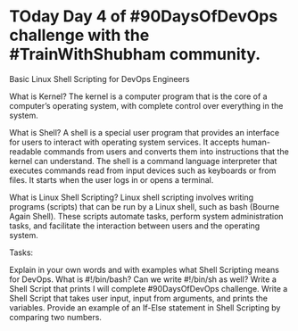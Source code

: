 # TOday Day 4 of #90DaysOfDevOps challenge with the #TrainWithShubham community.
Basic Linux Shell Scripting for DevOps Engineers

What is Kernel?
The kernel is a computer program that is the core of a computer’s operating system, with complete control over everything in the system.

What is Shell?
A shell is a special user program that provides an interface for users to interact with operating system services. It accepts human-readable commands from users and converts them into instructions that the kernel can understand. The shell is a command language interpreter that executes commands read from input devices such as keyboards or from files. It starts when the user logs in or opens a terminal.

What is Linux Shell Scripting?
Linux shell scripting involves writing programs (scripts) that can be run by a Linux shell, such as bash (Bourne Again Shell). These scripts automate tasks, perform system administration tasks, and facilitate the interaction between users and the operating system.

Tasks:

Explain in your own words and with examples what Shell Scripting means for DevOps.
What is #!/bin/bash? Can we write #!/bin/sh as well?
Write a Shell Script that prints I will complete #90DaysOfDevOps challenge.
Write a Shell Script that takes user input, input from arguments, and prints the variables.
Provide an example of an If-Else statement in Shell Scripting by comparing two numbers.
